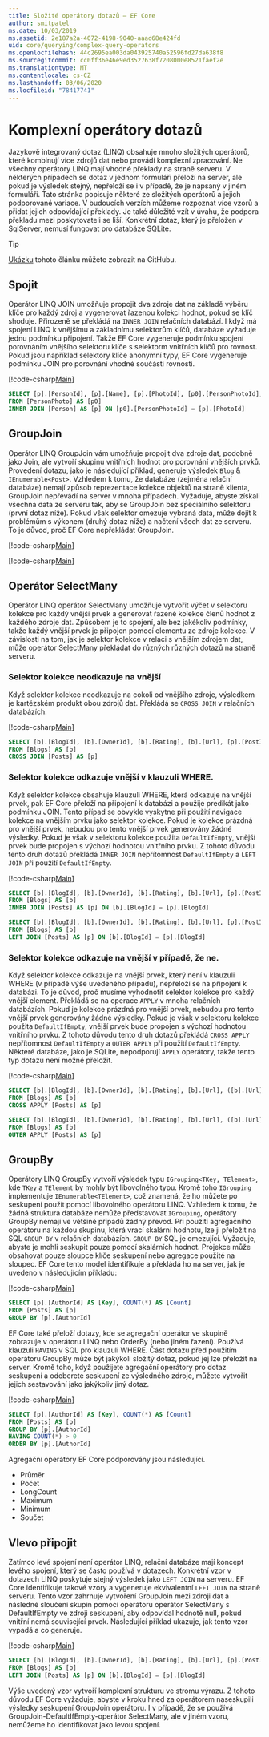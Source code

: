 ```yaml
---
title: Složité operátory dotazů – EF Core
author: smitpatel
ms.date: 10/03/2019
ms.assetid: 2e187a2a-4072-4198-9040-aaad68e424fd
uid: core/querying/complex-query-operators
ms.openlocfilehash: 44c2695ea003da043925740a52596fd27da638f8
ms.sourcegitcommit: cc0ff36e46e9ed3527638f7208000e8521faef2e
ms.translationtype: MT
ms.contentlocale: cs-CZ
ms.lasthandoff: 03/06/2020
ms.locfileid: "78417741"
---
```

# <a name="complex-query-operators"></a>Komplexní operátory dotazů

Jazykově integrovaný dotaz (LINQ) obsahuje mnoho složitých operátorů, které kombinují více zdrojů dat nebo provádí komplexní zpracování. Ne všechny operátory LINQ mají vhodné překlady na straně serveru. V některých případech se dotaz v jednom formuláři přeloží na server, ale pokud je výsledek stejný, nepřeloží se i v případě, že je napsaný v jiném formuláři. Tato stránka popisuje některé ze složitých operátorů a jejich podporované variace. V budoucích verzích můžeme rozpoznat více vzorů a přidat jejich odpovídající překlady. Je také důležité vzít v úvahu, že podpora překladu mezi poskytovateli se liší. Konkrétní dotaz, který je přeložen v SqlServer, nemusí fungovat pro databáze SQLite.

> [!TIP]
> [Ukázku](https://github.com/dotnet/EntityFramework.Docs/tree/master/samples/core/Querying) tohoto článku můžete zobrazit na GitHubu.

## <a name="join"></a>Spojit

Operátor LINQ JOIN umožňuje propojit dva zdroje dat na základě výběru klíče pro každý zdroj a vygenerovat řazenou kolekci hodnot, pokud se klíč shoduje. Přirozeně se překládá na `INNER JOIN` relačních databází. I když má spojení LINQ k vnějšímu a základnímu selektorům klíčů, databáze vyžaduje jednu podmínku připojení. Takže EF Core vygeneruje podmínku spojení porovnáním vnějšího selektoru klíče s selektorm vnitřních klíčů pro rovnost. Pokud jsou například selektory klíče anonymní typy, EF Core vygeneruje podmínku JOIN pro porovnání vhodné součásti rovnosti.

[!code-csharp[Main](../../../samples/core/Querying/ComplexQuery/Sample.cs#Join)]

```SQL
SELECT [p].[PersonId], [p].[Name], [p].[PhotoId], [p0].[PersonPhotoId], [p0].[Caption], [p0].[Photo]
FROM [PersonPhoto] AS [p0]
INNER JOIN [Person] AS [p] ON [p0].[PersonPhotoId] = [p].[PhotoId]
```

## <a name="groupjoin"></a>GroupJoin

Operátor LINQ GroupJoin vám umožňuje propojit dva zdroje dat, podobně jako Join, ale vytvoří skupinu vnitřních hodnot pro porovnání vnějších prvků. Provedení dotazu, jako je následující příklad, generuje výsledek `Blog` & `IEnumerable<Post>`. Vzhledem k tomu, že databáze (zejména relační databáze) nemají způsob reprezentace kolekce objektů na straně klienta, GroupJoin nepřevádí na server v mnoha případech. Vyžaduje, abyste získali všechna data ze serveru tak, aby se GroupJoin bez speciálního selektoru (první dotaz níže). Pokud však selektor omezuje vybraná data, může dojít k problémům s výkonem (druhý dotaz níže) a načtení všech dat ze serveru. To je důvod, proč EF Core nepřekládat GroupJoin.

[!code-csharp[Main](../../../samples/core/Querying/ComplexQuery/Sample.cs#GroupJoin)]

[!code-csharp[Main](../../../samples/core/Querying/ComplexQuery/Sample.cs#GroupJoinComposed)]

## <a name="selectmany"></a>Operátor SelectMany

Operátor LINQ operátor SelectMany umožňuje vytvořit výčet v selektoru kolekce pro každý vnější prvek a generovat řazené kolekce členů hodnot z každého zdroje dat. Způsobem je to spojení, ale bez jakékoliv podmínky, takže každý vnější prvek je připojen pomocí elementu ze zdroje kolekce. V závislosti na tom, jak je selektor kolekce v relaci s vnějším zdrojem dat, může operátor SelectMany překládat do různých různých dotazů na straně serveru.

### <a name="collection-selector-doesnt-reference-outer"></a>Selektor kolekce neodkazuje na vnější

Když selektor kolekce neodkazuje na cokoli od vnějšího zdroje, výsledkem je kartézském produkt obou zdrojů dat. Překládá se `CROSS JOIN` v relačních databázích.

[!code-csharp[Main](../../../samples/core/Querying/ComplexQuery/Sample.cs#SelectManyConvertedToCrossJoin)]

```SQL
SELECT [b].[BlogId], [b].[OwnerId], [b].[Rating], [b].[Url], [p].[PostId], [p].[AuthorId], [p].[BlogId], [p].[Content], [p].[Rating], [p].[Title]
FROM [Blogs] AS [b]
CROSS JOIN [Posts] AS [p]
```

### <a name="collection-selector-references-outer-in-a-where-clause"></a>Selektor kolekce odkazuje vnější v klauzuli WHERE.

Když selektor kolekce obsahuje klauzuli WHERE, která odkazuje na vnější prvek, pak EF Core přeloží na připojení k databázi a použije predikát jako podmínku JOIN. Tento případ se obvykle vyskytne při použití navigace kolekce na vnějším prvku jako selektor kolekce. Pokud je kolekce prázdná pro vnější prvek, nebudou pro tento vnější prvek generovány žádné výsledky. Pokud je však v selektoru kolekce použita `DefaultIfEmpty`, vnější prvek bude propojen s výchozí hodnotou vnitřního prvku. Z tohoto důvodu tento druh dotazů překládá `INNER JOIN` nepřítomnost `DefaultIfEmpty` a `LEFT JOIN` při použití `DefaultIfEmpty`.

[!code-csharp[Main](../../../samples/core/Querying/ComplexQuery/Sample.cs#SelectManyConvertedToJoin)]

```SQL
SELECT [b].[BlogId], [b].[OwnerId], [b].[Rating], [b].[Url], [p].[PostId], [p].[AuthorId], [p].[BlogId], [p].[Content], [p].[Rating], [p].[Title]
FROM [Blogs] AS [b]
INNER JOIN [Posts] AS [p] ON [b].[BlogId] = [p].[BlogId]

SELECT [b].[BlogId], [b].[OwnerId], [b].[Rating], [b].[Url], [p].[PostId], [p].[AuthorId], [p].[BlogId], [p].[Content], [p].[Rating], [p].[Title]
FROM [Blogs] AS [b]
LEFT JOIN [Posts] AS [p] ON [b].[BlogId] = [p].[BlogId]
```

### <a name="collection-selector-references-outer-in-a-non-where-case"></a>Selektor kolekce odkazuje na vnější v případě, že ne.

Když selektor kolekce odkazuje na vnější prvek, který není v klauzuli WHERE (v případě výše uvedeného případu), nepřeloží se na připojení k databázi. To je důvod, proč musíme vyhodnotit selektor kolekce pro každý vnější element. Překládá se na operace `APPLY` v mnoha relačních databázích. Pokud je kolekce prázdná pro vnější prvek, nebudou pro tento vnější prvek generovány žádné výsledky. Pokud je však v selektoru kolekce použita `DefaultIfEmpty`, vnější prvek bude propojen s výchozí hodnotou vnitřního prvku. Z tohoto důvodu tento druh dotazů překládá `CROSS APPLY` nepřítomnost `DefaultIfEmpty` a `OUTER APPLY` při použití `DefaultIfEmpty`. Některé databáze, jako je SQLite, nepodporují `APPLY` operátory, takže tento typ dotazu není možné přeložit.

[!code-csharp[Main](../../../samples/core/Querying/ComplexQuery/Sample.cs#SelectManyConvertedToApply)]

```SQL
SELECT [b].[BlogId], [b].[OwnerId], [b].[Rating], [b].[Url], ([b].[Url] + N'=>') + [p].[Title] AS [p]
FROM [Blogs] AS [b]
CROSS APPLY [Posts] AS [p]

SELECT [b].[BlogId], [b].[OwnerId], [b].[Rating], [b].[Url], ([b].[Url] + N'=>') + [p].[Title] AS [p]
FROM [Blogs] AS [b]
OUTER APPLY [Posts] AS [p]
```

## <a name="groupby"></a>GroupBy

Operátory LINQ GroupBy vytvoří výsledek typu `IGrouping<TKey, TElement>`, kde `TKey` a `TElement` by mohly být libovolného typu. Kromě toho `IGrouping` implementuje `IEnumerable<TElement>`, což znamená, že ho můžete po seskupení použít pomocí libovolného operátoru LINQ. Vzhledem k tomu, že žádná struktura databáze nemůže představovat `IGrouping`, operátory GroupBy nemají ve většině případů žádný převod. Při použití agregačního operátoru na každou skupinu, která vrací skalární hodnotu, lze ji přeložit na SQL `GROUP BY` v relačních databázích. `GROUP BY` SQL je omezující. Vyžaduje, abyste je mohli seskupit pouze pomocí skalárních hodnot. Projekce může obsahovat pouze sloupce klíče seskupení nebo agregace použité na sloupec. EF Core tento model identifikuje a překládá ho na server, jak je uvedeno v následujícím příkladu:

[!code-csharp[Main](../../../samples/core/Querying/ComplexQuery/Sample.cs#GroupBy)]

```SQL
SELECT [p].[AuthorId] AS [Key], COUNT(*) AS [Count]
FROM [Posts] AS [p]
GROUP BY [p].[AuthorId]
```

EF Core také přeloží dotazy, kde se agregační operátor ve skupině zobrazuje v operátoru LINQ nebo OrderBy (nebo jiném řazení). Používá klauzuli `HAVING` v SQL pro klauzuli WHERE. Část dotazu před použitím operátoru GroupBy může být jakýkoli složitý dotaz, pokud jej lze přeložit na server. Kromě toho, když použijete agregační operátory pro dotaz seskupení a odeberete seskupení ze výsledného zdroje, můžete vytvořit jejich sestavování jako jakýkoliv jiný dotaz.

[!code-csharp[Main](../../../samples/core/Querying/ComplexQuery/Sample.cs#GroupByFilter)]

```SQL
SELECT [p].[AuthorId] AS [Key], COUNT(*) AS [Count]
FROM [Posts] AS [p]
GROUP BY [p].[AuthorId]
HAVING COUNT(*) > 0
ORDER BY [p].[AuthorId]
```

Agregační operátory EF Core podporovány jsou následující.

- Průměr
- Počet
- LongCount
- Maximum
- Minimum
- Součet

## <a name="left-join"></a>Vlevo připojit

Zatímco levé spojení není operátor LINQ, relační databáze mají koncept levého spojení, který se často používá v dotazech. Konkrétní vzor v dotazech LINQ poskytuje stejný výsledek jako `LEFT JOIN` na serveru. EF Core identifikuje takové vzory a vygeneruje ekvivalentní `LEFT JOIN` na straně serveru. Tento vzor zahrnuje vytvoření GroupJoin mezi zdroji dat a následné sloučení skupin pomocí operátoru operátor SelectMany s DefaultIfEmpty ve zdroji seskupení, aby odpovídal hodnotě null, pokud vnitřní nemá související prvek. Následující příklad ukazuje, jak tento vzor vypadá a co generuje.

[!code-csharp[Main](../../../samples/core/Querying/ComplexQuery/Sample.cs#LeftJoin)]

```SQL
SELECT [b].[BlogId], [b].[OwnerId], [b].[Rating], [b].[Url], [p].[PostId], [p].[AuthorId], [p].[BlogId], [p].[Content], [p].[Rating], [p].[Title]
FROM [Blogs] AS [b]
LEFT JOIN [Posts] AS [p] ON [b].[BlogId] = [p].[BlogId]
```

Výše uvedený vzor vytvoří komplexní strukturu ve stromu výrazu. Z tohoto důvodu EF Core vyžaduje, abyste v kroku hned za operátorem naseskupili výsledky seskupení GroupJoin operátoru. I v případě, že se používá GroupJoin-DefaultIfEmpty-operátor SelectMany, ale v jiném vzoru, nemůžeme ho identifikovat jako levou spojení.
